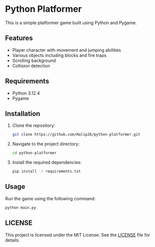# Python Platformer

This is a simple platformer game built using Python and Pygame.

## Features

- Player character with movement and jumping abilities
- Various objects including blocks and fire traps
- Scrolling background
- Collision detection

## Requirements

- Python 3.12.4
- Pygame

## Installation

1. Clone the repository:

    ```sh
    git clone https://github.com/Halip26/python-platformer.git
    ```

2. Navigate to the project directory:

    ```sh
    cd python-platformer
    ```

3. Install the required dependencies:

    ```sh
    pip install -r requirements.txt
    ```

## Usage

Run the game using the following command:

```sh
python main.py

```

## LICENSE

This project is licensed under the MIT License. See the [LICENSE](LICENSE) file for details.
